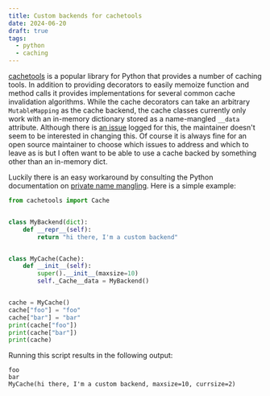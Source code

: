 ```yaml
---
title: Custom backends for cachetools
date: 2024-06-20
draft: true
tags:
  - python
  - caching
---
```


[cachetools][] is a popular library for Python that provides a number of caching tools. In addition
to providing decorators to easily memoize function and method calls it provides implementations for
several common cache invalidation algorithms. While the cache decorators can take an arbitrary
`MutableMapping` as the cache backend, the cache classes currently only work with an in-memory
dictionary stored as a name-mangled `__data` attribute. Although there is [an
issue](https://github.com/tkem/cachetools/issues/232) logged for this, the maintainer doesn't seem
to be interested in changing this. Of course it is always fine for an open source maintainer to
choose which issues to address and which to leave as is but I often want to be able to use a cache
backed by something other than an in-memory dict.

Luckily there is an easy workaround by consulting the Python documentation on [private name
mangling](https://docs.python.org/3/reference/expressions.html#atom-identifiers). Here is a simple
example:

```python
from cachetools import Cache


class MyBackend(dict):
    def __repr__(self):
        return "hi there, I'm a custom backend"


class MyCache(Cache):
    def __init__(self):
        super().__init__(maxsize=10)
        self._Cache__data = MyBackend()


cache = MyCache()
cache["foo"] = "foo"
cache["bar"] = "bar"
print(cache["foo"])
print(cache["bar"])
print(cache)
```

Running this script results in the following output:

```
foo
bar
MyCache(hi there, I'm a custom backend, maxsize=10, currsize=2)
```



[cachetools]: https://pypi.org/project/cachetools/
